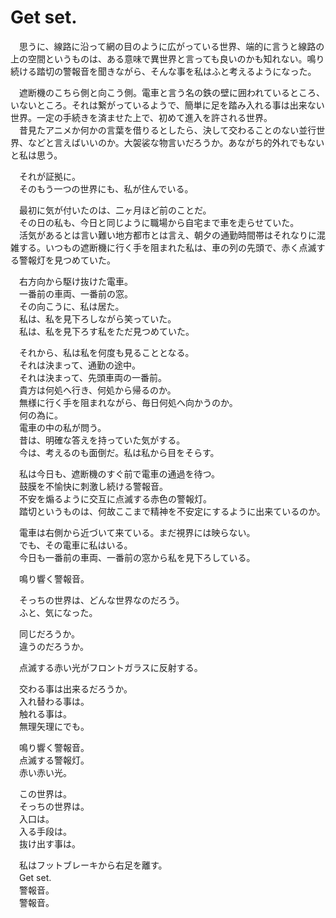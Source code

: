 # Get set.

　思うに、線路に沿って網の目のように広がっている世界、端的に言うと線路の上の空間というものは、ある意味で異世界と言っても良いのかも知れない。鳴り続ける踏切の警報音を聞きながら、そんな事を私はふと考えるようになった。

　遮断機のこちら側と向こう側。電車と言う名の鉄の壁に囲われているところ、いないところ。それは繋がっているようで、簡単に足を踏み入れる事は出来ない世界。一定の手続きを済ませた上で、初めて進入を許される世界。  
　昔見たアニメか何かの言葉を借りるとしたら、決して交わることのない並行世界、などと言えばいいのか。大袈裟な物言いだろうか。あながち的外れでもないと私は思う。

　それが証拠に。  
　そのもう一つの世界にも、私が住んでいる。

　最初に気が付いたのは、二ヶ月ほど前のことだ。  
　その日の私も、今日と同じように職場から自宅まで車を走らせていた。  
　活気があるとは言い難い地方都市とは言え、朝夕の通勤時間帯はそれなりに混雑する。いつもの遮断機に行く手を阻まれた私は、車の列の先頭で、赤く点滅する警報灯を見つめていた。

　右方向から駆け抜けた電車。  
　一番前の車両、一番前の窓。  
　その向こうに、私は居た。  
　私は、私を見下ろしながら笑っていた。  
　私は、私を見下ろす私をただ見つめていた。

　それから、私は私を何度も見ることとなる。  
　それは決まって、通勤の途中。  
　それは決まって、先頭車両の一番前。  
　貴方は何処へ行き、何処から帰るのか。  
　無様に行く手を阻まれながら、毎日何処へ向かうのか。  
　何の為に。  
　電車の中の私が問う。  
　昔は、明確な答えを持っていた気がする。  
　今は、考えるのも面倒だ。私は私から目をそらす。

　私は今日も、遮断機のすぐ前で電車の通過を待つ。  
　鼓膜を不愉快に刺激し続ける警報音。  
　不安を煽るように交互に点滅する赤色の警報灯。  
　踏切というものは、何故ここまで精神を不安定にするように出来ているのか。

　電車は右側から近づいて来ている。まだ視界には映らない。  
　でも、その電車に私はいる。  
　今日も一番前の車両、一番前の窓から私を見下ろしている。

　鳴り響く警報音。

　そっちの世界は、どんな世界なのだろう。  
　ふと、気になった。

　同じだろうか。  
　違うのだろうか。

　点滅する赤い光がフロントガラスに反射する。

　交わる事は出来るだろうか。  
　入れ替わる事は。  
　触れる事は。  
　無理矢理にでも。

　鳴り響く警報音。  
　点滅する警報灯。  
　赤い赤い光。

　この世界は。  
　そっちの世界は。  
　入口は。  
　入る手段は。  
　抜け出す事は。

　私はフットブレーキから右足を離す。  
　Get set.  
　警報音。  
　警報音。
